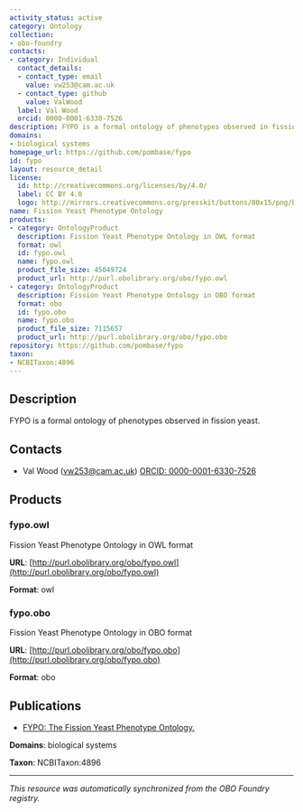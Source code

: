 ```yaml
---
activity_status: active
category: Ontology
collection:
- obo-foundry
contacts:
- category: Individual
  contact_details:
  - contact_type: email
    value: vw253@cam.ac.uk
  - contact_type: github
    value: ValWood
  label: Val Wood
  orcid: 0000-0001-6330-7526
description: FYPO is a formal ontology of phenotypes observed in fission yeast.
domains:
- biological systems
homepage_url: https://github.com/pombase/fypo
id: fypo
layout: resource_detail
license:
  id: http://creativecommons.org/licenses/by/4.0/
  label: CC BY 4.0
  logo: http://mirrors.creativecommons.org/presskit/buttons/80x15/png/by.png
name: Fission Yeast Phenotype Ontology
products:
- category: OntologyProduct
  description: Fission Yeast Phenotype Ontology in OWL format
  format: owl
  id: fypo.owl
  name: fypo.owl
  product_file_size: 45049724
  product_url: http://purl.obolibrary.org/obo/fypo.owl
- category: OntologyProduct
  description: Fission Yeast Phenotype Ontology in OBO format
  format: obo
  id: fypo.obo
  name: fypo.obo
  product_file_size: 7115657
  product_url: http://purl.obolibrary.org/obo/fypo.obo
repository: https://github.com/pombase/fypo
taxon:
- NCBITaxon:4896
---
```

## Description

FYPO is a formal ontology of phenotypes observed in fission yeast.

## Contacts

- Val Wood (vw253@cam.ac.uk) [ORCID: 0000-0001-6330-7526](https://orcid.org/0000-0001-6330-7526)

## Products

### fypo.owl

Fission Yeast Phenotype Ontology in OWL format

**URL**: [http://purl.obolibrary.org/obo/fypo.owl](http://purl.obolibrary.org/obo/fypo.owl)

**Format**: owl

### fypo.obo

Fission Yeast Phenotype Ontology in OBO format

**URL**: [http://purl.obolibrary.org/obo/fypo.obo](http://purl.obolibrary.org/obo/fypo.obo)

**Format**: obo

## Publications

- [FYPO: The Fission Yeast Phenotype Ontology.](https://www.ncbi.nlm.nih.gov/pubmed/23658422)

**Domains**: biological systems

**Taxon**: NCBITaxon:4896

---

*This resource was automatically synchronized from the OBO Foundry registry.*